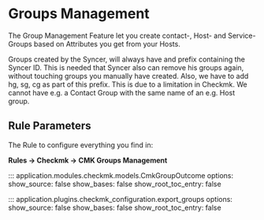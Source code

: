 # Groups Management

The Group Management Feature let you create contact-, Host- and Service-Groups based on Attributes you get from your Hosts.

Groups created by the Syncer, will always have and prefix containing the Syncer ID. This is needed that Syncer also can remove his groups again, without touching groups you manually have created.  Also, we have to add hg, sg, cg as part of this prefix. This is due to a limitation in Checkmk. We cannot have e.g. a Contact Group with the same name of an e.g. Host group.


## Rule Parameters
The Rule to configure everything you find in:

**Rules → Checkmk → CMK Groups Management**<br>

::: application.modules.checkmk.models.CmkGroupOutcome
    options:
      show_source: false
      show_bases: false
      show_root_toc_entry: false

::: application.plugins.checkmk_configuration.export_groups
    options:
      show_source: false
      show_bases: false
      show_root_toc_entry: false
